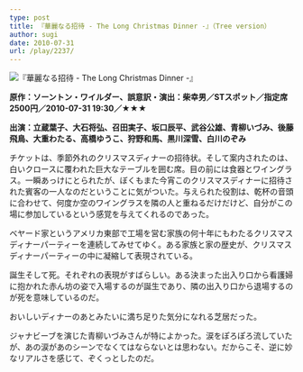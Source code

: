 ```yaml
---
type: post
title: 『華麗なる招待 - The Long Christmas Dinner -』（Tree version）
author: sugi
date: 2010-07-31
url: /play/2237/
---
```

<img src="/images/play/20100731.jpg" alt="『華麗なる招待 - The Long Christmas Dinner -』" class="alignleft" />

**原作：ソーントン・ワイルダー、誤意訳・演出：柴幸男／STスポット／指定席2500円／2010-07-31 19:30／★★★**

**出演：立蔵葉子、大石将弘、召田実子、坂口辰平、武谷公雄、青柳いづみ、後藤飛鳥、大重わたる、高橋ゆうこ、狩野和馬、黒川深雪、白川のぞみ**

チケットは、季節外れのクリスマスディナーの招待状。そして案内されたのは、白いクロースに覆われた巨大なテーブルを囲む席。目の前には食器とワイングラス。一瞬あっけにとられたが、ぼくもまた今宵このクリスマスディナーに招待された賓客の一人なのだということに気がついた。与えられた役割は、乾杯の音頭に合わせて、何度か空のワイングラスを隣の人と重ねるだけだけど、自分がこの場に参加しているという感覚を与えてくれるのであった。

ベヤード家というアメリカ東部で工場を営む家族の何十年にもわたるクリスマスディナーパーティーを連続してみせてゆく。ある家族と家の歴史が、クリスマスディナーパーティーの中に凝縮して表現されている。

誕生そして死。それぞれの表現がすばらしい。ある決まった出入り口から看護婦に抱かれた赤ん坊の姿で入場するのが誕生であり、隣の出入り口から退場するのが死を意味しているのだ。

おいしいディナーのあとみたいに満ち足りた気分になれる芝居だった。

ジャナビーブを演じた青柳いづみさんが特によかった。涙をぽろぽろ流していたが、あの涙があのシーンでなくてはならないとは思わない。だからこそ、逆に妙なリアルさを感じて、ぞくっとしたのだ。

